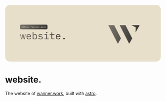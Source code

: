 ![website.](lead.svg)

# website.

The website of [wanner.work](https://wanner.work), built with [astro](https://astro.build/).
